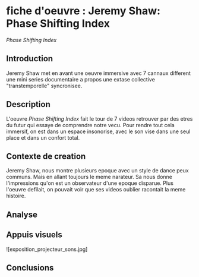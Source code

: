 # fiche d'oeuvre : Jeremy Shaw: Phase Shifting Index

*Phase Shifting Index* 
## Introduction

Jeremy Shaw met en avant une oeuvre immersive avec 7 cannaux different une mini series documentaire a propos une extase collective "transtemporelle" syncronisee.

## Description

L'oeuvre *Phase Shifting Index* fait le tour de 7 videos retrouver par des etres du futur qui essaye de comprendre notre vecu. Pour rendre tout cela immersif, on est dans un espace insonorise, avec le son vise dans une seul place et dans un confort total.

## Contexte de creation

Jeremy Shaw, nous montre plusieurs epoque avec un style de dance peux communs. Mais en allant toujours le meme narateur. Sa nous donne l'impressions qu'on est un observateur d'une epoque disparue. Plus l'oeuvre defilait, on pouvait voir que ses videos oublier racontait la meme histoire.

## Analyse


## Appuis visuels

![exposition_projecteur_sons.jpg]
## Conclusions
